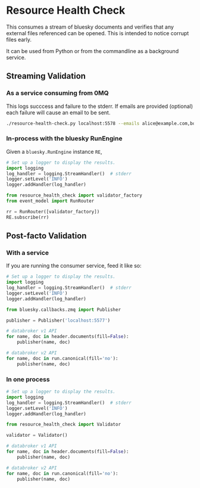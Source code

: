 # Resource Health Check

This consumes a stream of bluesky documents and verifies that any external files
referenced can be opened. This is intended to notice corrupt files early.

It can be used from Python or from the commandline as a background service.

## Streaming Validation

### As a service consuming from 0MQ

This logs succcess and failure to the stderr. If emails are provided (optional)
each failure will cause an email to be sent.

```sh
./resource-health-check.py localhost:5578 --emails alice@example.com,bob@example.com
```

### In-process with the bluesky RunEngine

Given a `bluesky.RunEngine` instance `RE`,

```py
# Set up a logger to display the results.
import logging
log_handler = logging.StreamHandler()  # stderr
logger.setLevel('INFO')
logger.addHandler(log_handler)

from resource_health_check import validator_factory
from event_model import RunRouter

rr = RunRouter([validator_factory])
RE.subscribe(rr)
```

## Post-facto Validation

### With a service

If you are running the consumer service, feed it like so:

```py
# Set up a logger to display the results.
import logging
log_handler = logging.StreamHandler()  # stderr
logger.setLevel('INFO')
logger.addHandler(log_handler)

from bluesky.callbacks.zmq import Publisher

publisher = Publisher('localhost:5577')

# databroker v1 API
for name, doc in header.documents(fill=False):
    publisher(name, doc)

# databroker v2 API
for name, doc in run.canonical(fill='no'):
    publisher(name, doc)
```

### In one process

```py
# Set up a logger to display the results.
import logging
log_handler = logging.StreamHandler()  # stderr
logger.setLevel('INFO')
logger.addHandler(log_handler)

from resource_health_check import Validator

validator = Validator()

# databroker v1 API
for name, doc in header.documents(fill=False):
    publisher(name, doc)

# databroker v2 API
for name, doc in run.canonical(fill='no'):
    publisher(name, doc)
```
